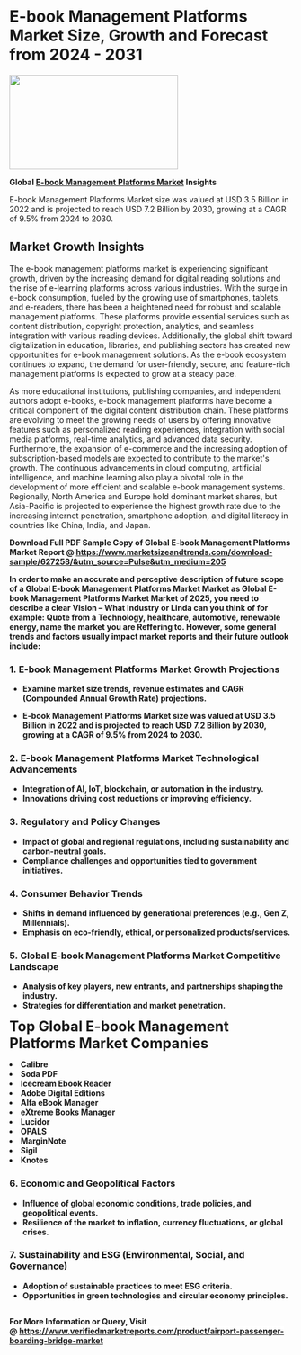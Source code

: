 <H1>E-book Management Platforms Market Size, Growth and Forecast from 2024 - 2031</H1><img class="aligncenter size-medium wp-image-584254" src="https://thirdeyenews.in/wp-content/uploads/2024/09/Global-Market-Research-300x168.jpeg" alt="" width="300" height="168" /><p><strong>Global&nbsp;<a href="https://www.marketsizeandtrends.com/download-sample/627258/&amp;utm_source=Pulse&amp;utm_medium=205">E-book Management Platforms Market</a> Insights</strong></p><p>E-book Management Platforms Market size was valued at USD 3.5 Billion in 2022 and is projected to reach USD 7.2 Billion by 2030, growing at a CAGR of 9.5% from 2024 to 2030.</p><p><h2>Market Growth Insights</h2> <p>The e-book management platforms market is experiencing significant growth, driven by the increasing demand for digital reading solutions and the rise of e-learning platforms across various industries. With the surge in e-book consumption, fueled by the growing use of smartphones, tablets, and e-readers, there has been a heightened need for robust and scalable management platforms. These platforms provide essential services such as content distribution, copyright protection, analytics, and seamless integration with various reading devices. Additionally, the global shift toward digitalization in education, libraries, and publishing sectors has created new opportunities for e-book management solutions. As the e-book ecosystem continues to expand, the demand for user-friendly, secure, and feature-rich management platforms is expected to grow at a steady pace.</p> <p><strong></strong></p> <p>As more educational institutions, publishing companies, and independent authors adopt e-books, e-book management platforms have become a critical component of the digital content distribution chain. These platforms are evolving to meet the growing needs of users by offering innovative features such as personalized reading experiences, integration with social media platforms, real-time analytics, and advanced data security. Furthermore, the expansion of e-commerce and the increasing adoption of subscription-based models are expected to contribute to the market's growth. The continuous advancements in cloud computing, artificial intelligence, and machine learning also play a pivotal role in the development of more efficient and scalable e-book management systems. Regionally, North America and Europe hold dominant market shares, but Asia-Pacific is projected to experience the highest growth rate due to the increasing internet penetration, smartphone adoption, and digital literacy in countries like China, India, and Japan.</p> <p><strong></p><p><span class=""><strong>Download Full PDF Sample Copy of Global E-book Management Platforms Market Report</strong> @ <a href="https://www.marketsizeandtrends.com/download-sample/627258/&amp;utm_source=Pulse&amp;utm_medium=205" target="_blank">https://www.marketsizeandtrends.com/download-sample/627258/&amp;utm_source=Pulse&amp;utm_medium=205</a></span></p><p>In order to make an accurate and perceptive description of future scope of a Global&nbsp;E-book Management Platforms Market Market as Global&nbsp;E-book Management Platforms Market Market of 2025, you need to describe a clear Vision &ndash; What Industry or Linda can you think of for example: Quote from a Technology, healthcare, automotive, renewable energy, name the market you are Reffering to. However, some general trends and factors usually impact market reports and their future outlook include:</p><h3>1.&nbsp;<strong>E-book Management Platforms Market Growth Projections</strong></h3><ul><li>Examine market size trends, revenue estimates and CAGR (Compounded Annual Growth Rate) projections.</li><li><p>E-book Management Platforms Market size was valued at USD 3.5 Billion in 2022 and is projected to reach USD 7.2 Billion by 2030, growing at a CAGR of 9.5% from 2024 to 2030.</p></li></ul><h3>2.&nbsp;<strong>E-book Management Platforms Market Technological Advancements</strong></h3><ul><li>Integration of AI, IoT, blockchain, or automation in the industry.</li><li>Innovations driving cost reductions or improving efficiency.</li></ul><h3>3.&nbsp;<strong>Regulatory and Policy Changes</strong></h3><ul><li>Impact of global and regional regulations, including sustainability and carbon-neutral goals.</li><li>Compliance challenges and opportunities tied to government initiatives.</li></ul><h3>4.&nbsp;<strong>Consumer Behavior Trends</strong></h3><ul><li>Shifts in demand influenced by generational preferences (e.g., Gen Z, Millennials).</li><li>Emphasis on eco-friendly, ethical, or personalized products/services.</li></ul><h3>5.&nbsp;<strong>Global E-book Management Platforms Market Competitive Landscape</strong></h3><ul><li>Analysis of key players, new entrants, and partnerships shaping the industry.</li><li>Strategies for differentiation and market penetration.</li></ul><p data-pm-slice="1 1 []"><span style="color: inherit; font-family: inherit; font-size: 25px;">Top Global E-book Management Platforms Market Companies</span></p><div class="" data-test-id=""><p><li>Calibre</li><li> Soda PDF</li><li> Icecream Ebook Reader</li><li> Adobe Digital Editions</li><li> Alfa eBook Manager</li><li> eXtreme Books Manager</li><li> Lucidor</li><li> OPALS</li><li> MarginNote</li><li> Sigil</li><li> Knotes</li></p></div><h3>6.&nbsp;<strong>Economic and Geopolitical Factors</strong></h3><ul><li>Influence of global economic conditions, trade policies, and geopolitical events.</li><li>Resilience of the market to inflation, currency fluctuations, or global crises.</li></ul><h3>7.&nbsp;<strong>Sustainability and ESG (Environmental, Social, and Governance)</strong></h3><ul><li>Adoption of sustainable practices to meet ESG criteria.</li><li>Opportunities in green technologies and circular economy principles.</li></ul><h2><strong style="font-size: 14px;">For More Information or Query, Visit @&nbsp;</strong><a style="background-color: #ffffff; font-size: 14px;" href="https://www.marketsizeandtrends.com/report/e-book-management-platforms-market/" target="_blank">https://www.verifiedmarketreports.com/product/airport-passenger-boarding-bridge-market</a></h2>
